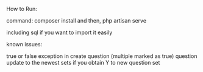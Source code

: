 How to Run:

command: composer install
and then, php artisan serve

including sql if you want to import it easily

known issues:

true or false exception in create question (multiple marked as true)
question update to the newest sets if you obtain Y to new question set
